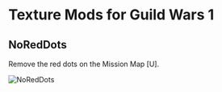 # Texture Mods for Guild Wars 1

## NoRedDots
Remove the red dots on the Mission Map [U].


![NoRedDots](https://i.imgur.com/5yGpiTL.png)
